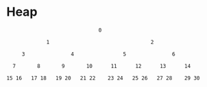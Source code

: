 # Heap

                                  0

                 1                                 2

         3               4                5               6

      7       8       9       10      11      12      13      14

    15 16   17 18   19 20   21 22    23 24   25 26   27 28    29 30
